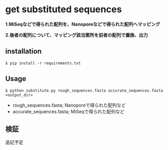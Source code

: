 # get substituted sequences
**1.MiSeqなどで得られた配列を、Nanoporeなどで得られた配列へマッピング**

**2.後者の配列について、マッピング該当箇所を前者の配列で置換、出力**

## installation
```
$ pip install -r requirements.txt
```
## Usage
```
$ python substitute.py rough_sequences.fasta accurate_sequences.fasta <output_dir>
```
- rough_sequences.fasta; Nanoporeで得られた配列など
- accurate_sequences.fasta; MiSeqで得られた配列など

## 検証
追記予定
